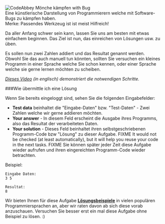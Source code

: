 <div class="centered hint">
	<img alt="CodeAbbey Mönche kämpfen with Bug" src="http://s3.postimg.org/ioodpr0tf/bug_monk_72_sm.gif"/><br/>
	<span>Eine künstlerische Darstellung von Programmierern welche mit Software-Bugs zu kämpfen haben.</span><br/>
	<span>Merke: Passendes Werkzeug ist ist meist Hilfreich!</span>
</div>

Da aller Anfang schwer sein kann, lassen Sie uns am besten mit etwas einfachem beginnen. 
Das Ziel ist nun, das einreichen von Lösungen usw. zu üben. 

Es sollen nun zwei Zahlen addiert und das Resultat genannt werden. 
Obwohl Sie das auch manuell tun könnten, sollten Sie versuchen ein
kleines Programm in einer Sprache welche Sie schon kennen, oder einer Sprache welche sie gerne lernen möchten zu scheiben. 

_[Dieses Video](http://www.youtube.com/watch?v=gxfqeDm-B6k) (in englisch) demonstriert die notwendigen Schritte._

###Wie übermittle ich eine Lösung

Wenn Sie bereits eingeloggt sind, sehen Sie die folgenden Eingabefelder:  

- **Test data** beinhaltet die "Eingabe-Daten" bzw. "Test-Daten" - Zwei Zahlen welche wir gerne addieren möchten. 
- **Your answer** - In diesem Feld erscheint die Ausgabe ihres Programms, also das Resultat der verarbeiteten Daten.
- **Your solution** - Dieses Feld beinhaltet ihren selbstgeschriebenen Programm-Code bzw "Lösung" zu dieser Aufgabe. 
    FIXME It would not be checked (at least automatically), but it will help you reuse your code in the next tasks. FIXME
    Sie können später jeder Zeit diese Aufgabe wieder aufrufen und ihren eingereichten Programm-Code wieder betrachten.

Beispiel:

	Eingabe Daten:
	3 5
	
	Resultat:
	8

Wir bieten Ihnen für diese Aufgabe **[Lösungsbeispiele](../wiki/running)** in vielen populären Programmiersprachen an, 
aber wir raten davon ab sich diese vorab anzuschauen. Versuchen Sie besser erst ein mal diese Aufgabe ohne Beispiel zu lösen. :)

